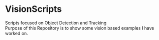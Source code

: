 # VisionScripts
Scripts focused on Object Detection and Tracking  
Purpose of this Repository is to show some vision based examples I have worked on. 

